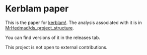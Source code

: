 # Kerblam paper

This is the paper for [kerblam!](https://github.com/MrHedmad/kerblam).
The analysis associated with it is in [MrHedmad/ds_project_structure](https://github.com/MrHedmad/ds_project_structure).

You can find versions of it in the releases tab.

This project is not open to external contributions.
